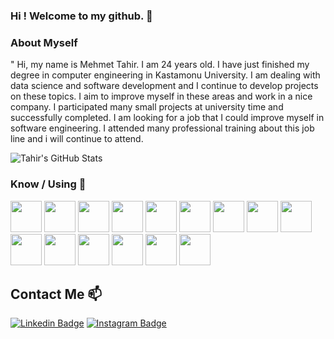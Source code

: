 ### Hi ! Welcome to my github. 👋

### About Myself

" Hi, my name is Mehmet Tahir. I am 24 years old.
I have just finished my degree in computer engineering in Kastamonu University. 
I am dealing with data science and software development and I continue to develop projects on these topics. 
I aim to improve myself in these areas and work in a nice company.
I participated many small projects at university time and successfully completed. 
I am looking for a job that I could improve myself in software engineering. 
I attended many professional training  about this job line and i will continue to attend.

![Tahir's GitHub Stats](https://github-readme-stats.vercel.app/api?username=mtahiraslan&show_icons=true)

### Know / Using 🧠

<code><a href="https://www.microsoft.com/" target="_blank"><img height="50" src="https://www.vectorlogo.zone/logos/dotnet/dotnet-ar21.svg"></a></code>
<code><a href="https://code.visualstudio.com" target="_blank"><img height="50" src="https://www.vectorlogo.zone/logos/visualstudio_code/visualstudio_code-ar21.svg"></a></code> 
<code><a href="https://www.python.org/" target="_blank"><img height="50" src="https://www.vectorlogo.zone/logos/python/python-ar21.svg"></a></code>
<code><a href="https://www.java.com/tr/" target="_blank"><img height="50" src="https://www.vectorlogo.zone/logos/java/java-ar21.svg"></a></code>
<code><a href="https://www.jupyter.org/" target="_blank"><img height="50" src="https://www.vectorlogo.zone/logos/jupyter/jupyter-ar21.svg"></a></code>
<code><a href="https://www.numpy.org/" target="_blank"><img height="50" src="https://www.vectorlogo.zone/logos/numpy/numpy-ar21.svg"></a></code>
<code><a href="https://www.tensorflow.org/" target="_blank"><img height="50" src="https://www.vectorlogo.zone/logos/tensorflow/tensorflow-ar21.svg"></a></code>
<code><a href="https://www.mysql.com/" target="_blank"><img height="50" src="https://www.vectorlogo.zone/logos/mysql/mysql-ar21.svg"></a></code>
<code><a href="https://www.opencv.org/" target="_blank"><img height="50" src="https://www.vectorlogo.zone/logos/opencv/opencv-ar21.svg"></a></code>
<code><a href="https://www.android.com/" target="_blank"><img height="50" src="https://www.vectorlogo.zone/logos/android/android-ar21.svg"></a></code>
<code><a href="https://getbootstrap.com//" target="_blank"><img height="50" src="https://www.vectorlogo.zone/logos/getbootstrap/getbootstrap-ar21.svg"></a></code>
<code><a href="https://github.com//" target="_blank"><img height="50" src="https://www.vectorlogo.zone/logos/github/github-ar21.svg"></a></code>
<code><a href="https://www.javascript.com/" target="_blank"><img height="50" src="https://www.vectorlogo.zone/logos/javascript/javascript-ar21.svg"></a></code>
<code><a href="https://www.kaggle.com/" target="_blank"><img height="50" src="https://www.vectorlogo.zone/logos/kaggle/kaggle-ar21.svg"></a></code>
<code><a href="http://tomcat.apache.org/" target="_blank"><img height="50" src="https://www.vectorlogo.zone/logos/apache_tomcat/apache_tomcat-ar21.svg"></a></code>

## Contact Me 📫

[![Linkedin Badge](https://img.shields.io/badge/keremvaris-follow%20on%20linkedin-blue?style=for-the-badge&logo=linkedin)](https://www.linkedin.com/in/mehmettahiraslan/)
[![Instagram Badge](https://img.shields.io/badge/keremvaris-follow%20on%20instagram-blue?style=for-the-badge&logo=instagram)](https://instagram.com/mhmthraslan/)
